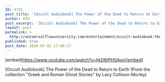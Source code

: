 ```yaml
---
ID: 4731
post_title: '[Occult Audiobook] The Power of the Dead to Return to Earth'
author: UfU
post_excerpt: '[Occult Audiobook] The Power of the Dead to Return to Earth (From the collection "Greek and Roman Ghost Stories" by Lacy Collison-Morley)'
layout: post
permalink: >
  http://universalflowuniversity.com/entertainment/occult-audiobook-the-power-of-the-dead-to-return-to-earth/
published: true
post_date: 2016-07-02 17:08:27
---
```

[embed]https://www.youtube.com/watch?v=hkD6tPHSAvo[/embed]<br>
<p>[Occult Audiobook] The Power of the Dead to Return to Earth (From the collection "Greek and Roman Ghost Stories" by Lacy Collison-Morley)</p>